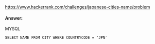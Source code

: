 https://www.hackerrank.com/challenges/japanese-cities-name/problem

#### Answer:

MYSQL
```MYSQL
SELECT NAME FROM CITY WHERE COUNTRYCODE = 'JPN'
```
